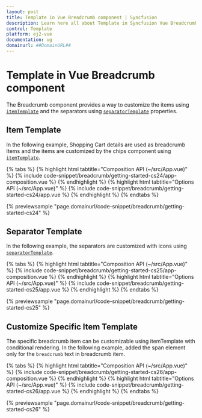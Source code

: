 ```yaml
---
layout: post
title: Template in Vue Breadcrumb component | Syncfusion
description: Learn here all about Template in Syncfusion Vue Breadcrumb component of Syncfusion Essential JS 2 and more.
control: Template 
platform: ej2-vue
documentation: ug
domainurl: ##DomainURL##
---
```


# Template in Vue Breadcrumb component

The Breadcrumb component provides a way to customize the items using [`itemTemplate`](https://ej2.syncfusion.com/vue/documentation/api/breadcrumb/#itemtemplate) and the separators using [`separatorTemplate`](https://ej2.syncfusion.com/vue/documentation/api/breadcrumb/#separatortemplate) properties.

## Item Template

In the following example, Shopping Cart details are used as breadcrumb Items and the items are customized by the chips component using [`itemTemplate`](https://ej2.syncfusion.com/vue/documentation/api/breadcrumb/#itemtemplate).

{% tabs %}
{% highlight html tabtitle="Composition API (~/src/App.vue)" %}
{% include code-snippet/breadcrumb/getting-started-cs24/app-composition.vue %}
{% endhighlight %}
{% highlight html tabtitle="Options API (~/src/App.vue)" %}
{% include code-snippet/breadcrumb/getting-started-cs24/app.vue %}
{% endhighlight %}
{% endtabs %}
        
{% previewsample "page.domainurl/code-snippet/breadcrumb/getting-started-cs24" %}

## Separator Template

In the  following example, the separators are customized with icons using [`separatorTemplate`](https://ej2.syncfusion.com/vue/documentation/api/breadcrumb/#separatortemplate).

{% tabs %}
{% highlight html tabtitle="Composition API (~/src/App.vue)" %}
{% include code-snippet/breadcrumb/getting-started-cs25/app-composition.vue %}
{% endhighlight %}
{% highlight html tabtitle="Options API (~/src/App.vue)" %}
{% include code-snippet/breadcrumb/getting-started-cs25/app.vue %}
{% endhighlight %}
{% endtabs %}
        
{% previewsample "page.domainurl/code-snippet/breadcrumb/getting-started-cs25" %}

## Customize Specific Item Template

The specific breadcrumb item can be customizable using itemTemplate with conditional rendering. In the following example, added the span element only for the `breadcrumb` text in breadcrumb item.

{% tabs %}
{% highlight html tabtitle="Composition API (~/src/App.vue)" %}
{% include code-snippet/breadcrumb/getting-started-cs26/app-composition.vue %}
{% endhighlight %}
{% highlight html tabtitle="Options API (~/src/App.vue)" %}
{% include code-snippet/breadcrumb/getting-started-cs26/app.vue %}
{% endhighlight %}
{% endtabs %}
        
{% previewsample "page.domainurl/code-snippet/breadcrumb/getting-started-cs26" %}